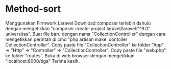 # Method-sort
Menggunakan Firmwork Laravel
Download composer terlebih dahulu dengan mengetikkan "composer create-project laravel/laravel:"^9.0" universitas".
Buat file baru dengan nama "CollectionController" dengan cara mengetikkan perintah di cmd "php artisan make: contoller CollectionController".
Copy paste file "CollectionController" ke folder "App" => "Http" => "Controller" => "CollectionController".
Copy paste file "web.php" ke folder "routes".
Buka di web browser dengan mengetikkan "localhost:8000/tiga"
Terima kasih.
